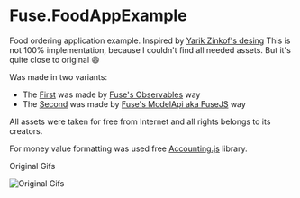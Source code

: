 # Fuse.FoodAppExample
 Food ordering application example. Inspired by [Yarik Zinkof's desing](https://pages.github.com/)
 This is not 100% implementation, because I couldn't find all needed assets. But it's quite close to original :smile: 

Was made in two variants:
- The [First](Observables/) was made by [Fuse's Observables](https://fuseopen.com/docs/fusejs/observable.html) way
- The [Second](ModelApi/) was made by [Fuse's ModelApi aka FuseJS](https://fuseopen.com/docs/fusejs-beta/fusejs.html) way

All assets were taken for free from Internet and all rights belongs to its creators.

For money value formatting was used free [Accounting.js](http://openexchangerates.github.io/accounting.js/) library.

Original Gifs

![Original Gifs](https://cdn.dribbble.com/users/1148781/screenshots/4028104/attachments/922845/food_fin.gif)

